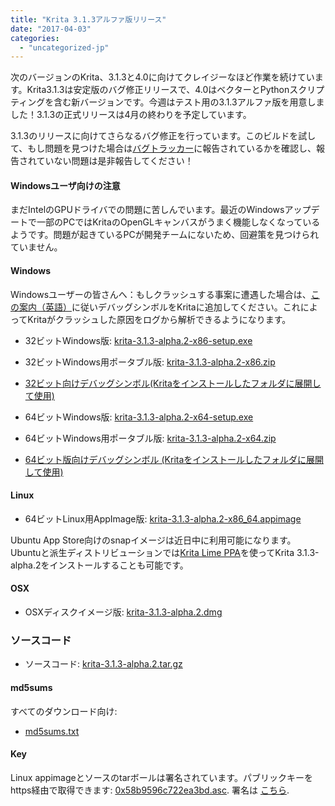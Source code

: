 ```yaml
---
title: "Krita 3.1.3アルファ版リリース"
date: "2017-04-03"
categories: 
  - "uncategorized-jp"
---
```


次のバージョンのKrita、3.1.3と4.0に向けてクレイジーなほど作業を続けています。Krita3.1.3は安定版のバグ修正リリースで、4.0はベクターとPythonスクリプティングを含む新バージョンです。今週はテスト用の3.1.3アルファ版を用意しました！3.1.3の正式リリースは4月の終わりを予定しています。

3.1.3のリリースに向けてさらなるバグ修正を行っています。このビルドを試して、もし問題を見つけた場合は[バグトラッカー](https://bugs.kde.org/buglist.cgi?bug_severity=critical&bug_severity=grave&bug_severity=major&bug_severity=crash&bug_severity=normal&bug_severity=minor&bug_status=UNCONFIRMED&bug_status=CONFIRMED&bug_status=ASSIGNED&bug_status=REOPENED&list_id=1431433&product=krita&query_format=advanced)に報告されているかを確認し、報告されていない問題は是非報告してください！

#### Windowsユーザ向けの注意

まだIntelのGPUドライバでの問題に苦しんでいます。最近のWindowsアップデートで一部のPCではKritaのOpenGLキャンバスがうまく機能しなくなっているようです。問題が起きているPCが開発チームにないため、回避策を見つけられていません。

#### Windows

Windowsユーザーの皆さんへ：もしクラッシュする事案に遭遇した場合は、[この案内（英語）](https://docs.krita.org/Dr._Mingw_debugger)に従いデバッグシンボルをKritaに追加してください。これによってKritaがクラッシュした原因をログから解析できるようになります。

- 32ビットWindows版: [krita-3.1.3-alpha.2-x86-setup.exe](http://download.kde.org/unstable/krita/3.1.3-alpha.2/krita-3.1.3-alpha.2-x86-setup.exe)
- 32ビットWindows用ポータブル版: [krita-3.1.3-alpha.2-x86.zip](http://download.kde.org/unstable/krita/3.1.3-alpha.2/krita-3.1.3-alpha.2-x86.zip)
- [32ビット向けデバッグシンボル(Kritaをインストールしたフォルダに展開して使用)](http://download.kde.org/unstable/krita/3.1.3-alpha.2/krita-3.1.3-alpha.2-x86-dbg.zip)

- 64ビットWindows版: [krita-3.1.3-alpha.2-x64-setup.exe](http://download.kde.org/unstable/krita/3.1.3-alpha.2/krita-3.1.3-alpha.2-x64-setup.exe)
- 64ビットWindows用ポータブル版: [krita-3.1.3-alpha.2-x64.zip](http://download.kde.org/unstable/krita/3.1.3-alpha.2/krita-3.1.3-alpha.2-x64.zip)
- [64ビット版向けデバッグシンボル (Kritaをインストールしたフォルダに展開して使用)](http://download.kde.org/unstable/krita/3.1.3-alpha.2/krita-3.1.3-alpha.2-x64-dbg.zip)

#### Linux

- 64ビットLinux用AppImage版: [krita-3.1.3-alpha.2-x86_64.appimage](http://download.kde.org/unstable/krita/3.1.3-alpha.2/krita-3.1.3-alpha.2-x86_64.appimage)

Ubuntu App Store向けのsnapイメージは近日中に利用可能になります。 Ubuntuと派生ディストリビューションでは[Krita Lime PPA](https://launchpad.net/~kritalime/+archive/ubuntu/ppa)を使ってKrita 3.1.3-alpha.2をインストールすることも可能です。

#### OSX

- OSXディスクイメージ版: [krita-3.1.3-alpha.2.dmg](http://download.kde.org/unstable/krita/3.1.3-alpha.2/krita-3.1.3-alpha.2.dmg)

### ソースコード

- ソースコード: [krita-3.1.3-alpha.2.tar.gz](http://download.kde.org/unstable/krita/3.1.3-alpha.2/krita-3.1.3-alpha.2.tar.gz)

#### md5sums

すべてのダウンロード向け:

- [md5sums.txt](http://download.kde.org/unstable/krita/3.1.3-alpha.2/md5sums.txt)

#### Key

Linux appimageとソースのtarボールは署名されています。パブリックキーをhttps経由で取得できます: [0x58b9596c722ea3bd.asc](https://share.kde.org/index.php/s/fJ99V5mZvuyD0z8). 署名は [こちら](http://download.kde.org/unstable/krita/3.1.3-alpha.2).
